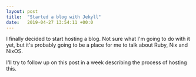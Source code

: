 ```yaml
---
layout: post
title:  "Started a blog with Jekyll"
date:   2019-04-27 13:54:11 +00:0
---
```

I finally decided to start hosting a blog. Not sure what I'm going to do with it yet, but it's probably going to be a place for me to talk about Ruby, Nix and NixOS.

I'll try to follow up on this post in a week describing the process of hosting this. 
